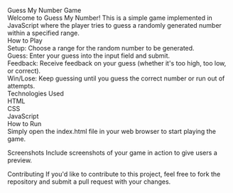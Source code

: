 Guess My Number Game
<br>
Welcome to Guess My Number! This is a simple game implemented in JavaScript where the player tries to guess a randomly generated number within a specified range.
<br>
How to Play
<br>
Setup: Choose a range for the random number to be generated.
<br>
Guess: Enter your guess into the input field and submit.
<br>
Feedback: Receive feedback on your guess (whether it's too high, too low, or correct).
<br>
Win/Lose: Keep guessing until you guess the correct number or run out of attempts.
<br>
Technologies Used
<br>
HTML
<br>
CSS
<br>
JavaScript
<br>
How to Run
<br>
Simply open the index.html file in your web browser to start playing the game.

Screenshots
Include screenshots of your game in action to give users a preview.

Contributing
If you'd like to contribute to this project, feel free to fork the repository and submit a pull request with your changes.
